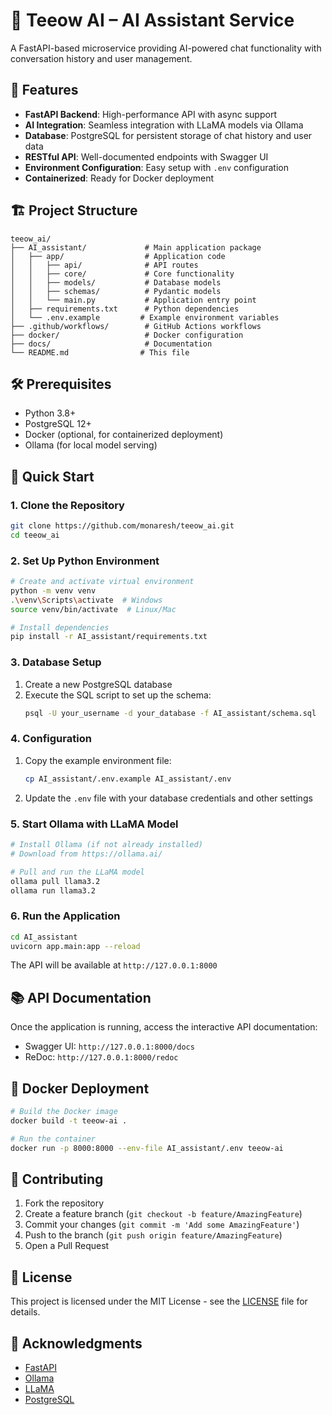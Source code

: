 # 🧠 Teeow AI – AI Assistant Service

A FastAPI-based microservice providing AI-powered chat functionality with conversation history and user management.

## 🚀 Features

- **FastAPI Backend**: High-performance API with async support
- **AI Integration**: Seamless integration with LLaMA models via Ollama
- **Database**: PostgreSQL for persistent storage of chat history and user data
- **RESTful API**: Well-documented endpoints with Swagger UI
- **Environment Configuration**: Easy setup with `.env` configuration
- **Containerized**: Ready for Docker deployment

## 🏗️ Project Structure

```
teeow_ai/
├── AI_assistant/             # Main application package
│   ├── app/                  # Application code
│   │   ├── api/              # API routes
│   │   ├── core/             # Core functionality
│   │   ├── models/           # Database models
│   │   ├── schemas/          # Pydantic models
│   │   └── main.py           # Application entry point
│   ├── requirements.txt      # Python dependencies
│   └── .env.example         # Example environment variables
├── .github/workflows/        # GitHub Actions workflows
├── docker/                   # Docker configuration
├── docs/                     # Documentation
└── README.md                # This file
```

## 🛠️ Prerequisites

- Python 3.8+
- PostgreSQL 12+
- Docker (optional, for containerized deployment)
- Ollama (for local model serving)

## 🚀 Quick Start

### 1. Clone the Repository

```bash
git clone https://github.com/monaresh/teeow_ai.git
cd teeow_ai
```

### 2. Set Up Python Environment

```bash
# Create and activate virtual environment
python -m venv venv
.\venv\Scripts\activate  # Windows
source venv/bin/activate  # Linux/Mac

# Install dependencies
pip install -r AI_assistant/requirements.txt
```

### 3. Database Setup

1. Create a new PostgreSQL database
2. Execute the SQL script to set up the schema:
   ```bash
   psql -U your_username -d your_database -f AI_assistant/schema.sql
   ```

### 4. Configuration

1. Copy the example environment file:
   ```bash
   cp AI_assistant/.env.example AI_assistant/.env
   ```
2. Update the `.env` file with your database credentials and other settings

### 5. Start Ollama with LLaMA Model

```bash
# Install Ollama (if not already installed)
# Download from https://ollama.ai/

# Pull and run the LLaMA model
ollama pull llama3.2
ollama run llama3.2
```

### 6. Run the Application

```bash
cd AI_assistant
uvicorn app.main:app --reload
```

The API will be available at `http://127.0.0.1:8000`

## 📚 API Documentation

Once the application is running, access the interactive API documentation:
- Swagger UI: `http://127.0.0.1:8000/docs`
- ReDoc: `http://127.0.0.1:8000/redoc`

## 🐳 Docker Deployment

```bash
# Build the Docker image
docker build -t teeow-ai .

# Run the container
docker run -p 8000:8000 --env-file AI_assistant/.env teeow-ai
```

## 🤝 Contributing

1. Fork the repository
2. Create a feature branch (`git checkout -b feature/AmazingFeature`)
3. Commit your changes (`git commit -m 'Add some AmazingFeature'`)
4. Push to the branch (`git push origin feature/AmazingFeature`)
5. Open a Pull Request

## 📄 License

This project is licensed under the MIT License - see the [LICENSE](LICENSE) file for details.

## 👏 Acknowledgments

- [FastAPI](https://fastapi.tiangolo.com/)
- [Ollama](https://ollama.ai/)
- [LLaMA](https://ai.meta.com/llama/)
- [PostgreSQL](https://www.postgresql.org/)

